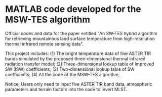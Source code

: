 # MATLAB code developed for the MSW-TES algorithm

Official codes and data for the paper entitled "An SW-TES hybrid algorithm for retrieving mountainous land surface temperature from high-resolution thermal infrared remote sensing data".


This project includes:
(1) The bright temperature data of five ASTER TIR bands simulated by the proposed three-dimensional thermal infrared radiation transfer model;
(2) Three-dimensional lookup table of Improved SW (ISW) coefficients;
(3) Two-dimensional lookup table of SW coefficients;
(4) All the code of the MSW-TES algorithm;

Notice: Users only need to input five ASTER TIR band data, atmospheric parameters and terrain factors into the code to invert MLST.

